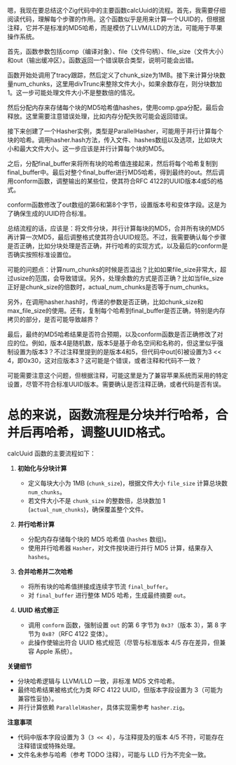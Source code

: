 嗯，我现在要总结这个Zig代码中的主要函数calcUuid的流程。首先，我需要仔细阅读代码，理解每个步骤的作用。这个函数似乎是用来计算一个UUID的，但根据注释，它并不是标准的MD5哈希，而是模仿了LLVM/LLD的方法，可能用于苹果操作系统。

首先，函数参数包括comp（编译对象）、file（文件句柄）、file_size（文件大小）和out（输出缓冲区）。函数返回一个错误联合类型，说明可能会出错。

函数开始处调用了tracy跟踪，然后定义了chunk_size为1MB。接下来计算分块数量num_chunks，这里用divTrunc来整除文件大小，如果余数存在，则分块数加1。这一步可能处理文件大小不是整数倍的情况。

然后分配内存来存储每个块的MD5哈希值hashes，使用comp.gpa分配，最后会释放。这里需要注意错误处理，比如内存分配失败可能会返回错误。

接下来创建了一个Hasher实例，类型是ParallelHasher，可能用于并行计算每个块的哈希。调用hasher.hash方法，传入文件、hashes数组以及选项，比如块大小和最大文件大小。这一步应该是并行计算每个块的MD5。

之后，分配final_buffer来将所有块的哈希值连接起来，然后将每个哈希复制到final_buffer中。最后对整个final_buffer进行MD5哈希，得到最终的out。然后调用conform函数，调整输出的某些位，使其符合RFC 4122的UUID版本4或5的格式。

conform函数修改了out数组的第6和第8个字节，设置版本号和变体字段。这是为了确保生成的UUID符合标准。

总结流程的话，应该是：将文件分块，并行计算每块的MD5，合并所有块的MD5再计算一次MD5，最后调整格式使其符合UUID规范。不过，我需要确认每个步骤是否正确，比如分块处理是否正确，并行哈希的实现方式，以及最后的conform是否确实按照标准设置位。

可能的问题点：计算num_chunks的时候是否溢出？比如如果file_size非常大，超过usize的范围，会导致错误。另外，处理余数的方式是否正确？比如当file_size正好是chunk_size的倍数时，actual_num_chunks是否等于num_chunks。

另外，在调用hasher.hash时，传递的参数是否正确，比如chunk_size和max_file_size的使用。还有，复制每个哈希到final_buffer是否正确，特别是内存拷贝的部分，是否可能导致越界？

最后，最终的MD5哈希结果是否符合预期，以及conform函数是否正确修改了对应的位。例如，版本4是随机数，版本5是基于命名空间和名称的，但这里似乎强制设置为版本3？不过注释里提到的是版本4和5，但代码中out[6]被设置为3 << 4，即0x30，这对应版本3？这可能是个错误，或者注释和代码不一致？

可能需要注意这个问题，但根据注释，可能这里是为了兼容苹果系统而采用的特定设置，尽管不符合标准UUID版本。需要确认是否注释正确，或者代码是否有误。

总的来说，函数流程是分块并行哈希，合并后再哈希，调整UUID格式。
================================================
calcUuid 函数的主要流程如下：

1. **初始化与分块计算**  
   - 定义每块大小为 1MB (`chunk_size`)，根据文件大小 `file_size` 计算总块数 `num_chunks`。  
   - 若文件大小不是 `chunk_size` 的整数倍，总块数加 1 (`actual_num_chunks`)，确保覆盖整个文件。

2. **并行哈希计算**  
   - 分配内存存储每个块的 MD5 哈希值 (`hashes` 数组)。  
   - 使用并行哈希器 `Hasher`，对文件按块进行并行 MD5 计算，结果存入 `hashes`。

3. **合并哈希并二次哈希**  
   - 将所有块的哈希值拼接成连续字节流 `final_buffer`。  
   - 对 `final_buffer` 进行整体 MD5 哈希，生成最终摘要 `out`。

4. **UUID 格式修正**  
   - 调用 `conform` 函数，强制设置 `out` 的第 6 字节为 `0x3?`（版本 3），第 8 字节为 `0x8?`（RFC 4122 变体）。  
   - 此操作使输出符合 UUID 格式规范（尽管与标准版本 4/5 存在差异，但兼容 Apple 系统）。

**关键细节**  
- 分块哈希逻辑与 LLVM/LLD 一致，非标准 MD5 文件哈希。  
- 最终哈希结果被格式化为类 RFC 4122 UUID，但版本字段设置为 3（可能为兼容性妥协）。  
- 并行计算依赖 `ParallelHasher`，具体实现需参考 `hasher.zig`。  

**注意事项**  
- 代码中版本字段设置为 3（`3 << 4`），与注释提及的版本 4/5 不符，可能存在注释错误或特殊处理。  
- 文件名未参与哈希（参考 TODO 注释），可能与 LLD 行为不完全一致。